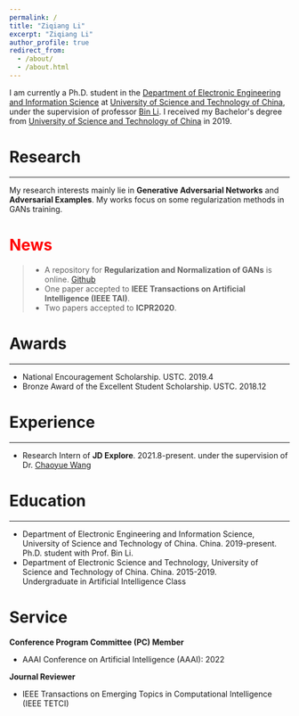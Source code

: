 ```yaml
---
permalink: /
title: "Ziqiang Li"
excerpt: "Ziqiang Li"
author_profile: true
redirect_from: 
  - /about/
  - /about.html
---
```

I am currently a Ph.D. student in the [Department of Electronic Engineering and Information Science](https://eeis.ustc.edu.cn/) at [University of Science and Technology of China](https://ustc.edu.cn/), under the supervision of professor [Bin Li](http://staff.ustc.edu.cn/~binli/). I received my Bachelor's degree from [University of Science and Technology of China](https://ustc.edu.cn/) in 2019.

# Research
---
My research interests mainly lie in **Generative Adversarial Networks** and **Adversarial Examples**. My works focus on some regularization methods in GANs training.

# <font color=red>News</font>
> * A repository for **Regularization and Normalization of GANs** is online. [Github](https://github.com/iceli1007/GANs-Regularization-Review)
> * One paper accepted to **IEEE Transactions on Artificial Intelligence (IEEE TAI)**.
> * Two papers accepted to **ICPR2020**.

# Awards
---

* National Encouragement Scholarship. USTC. 2019.4
* Bronze Award of the Excellent Student Scholarship. USTC. 2018.12

# Experience
---

* Research Intern of **JD Explore**. 2021.8-present.
under the supervision of Dr. [Chaoyue Wang](https://wang-chaoyue.github.io/)

# Education
---
* Department of Electronic Engineering and Information Science, University of Science and Technology of China. China. 2019-present. <br>
Ph.D. student with Prof. Bin Li.
* Department of Electronic Science and Technology, University of Science and Technology of China. China. 2015-2019. <br>
Undergraduate in Artificial Intelligence Class

# Service

**Conference Program Committee (PC) Member**
* AAAI Conference on Artificial Intelligence (AAAI): 2022

**Journal Reviewer**
* IEEE Transactions on Emerging Topics in Computational Intelligence (IEEE TETCI)
<!---Activity and Service--->
<!---Experience--->
